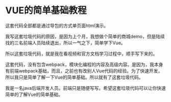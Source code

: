 # VUE的简单基础教程


这套代码全部都是通过导包的方式单页面html演示。

我写这套垃圾代码的原因，是因为上个月，我想做个简单的商城demo，但是陆续找的三名前端人员陆续退出，所以一气之下，简单学下Vue。

所以这套垃圾代码，就是我在看视频和官方文档学习过程中，顺手写下来的。

这套代码，没有包含webpack，模块化编程的内容及高级内容。是因为，我本身有前端webpack基础，而且，之前也有改别人Vue代码的经验。为了快速开发，所以我只是简单了解一下Vue的简单基础。所以就有了这套垃圾代码。

我是一名java后端开发人员。前端只是随便写写。希望这套垃圾代码可以让你快速简单的了解Vue的简单基础。